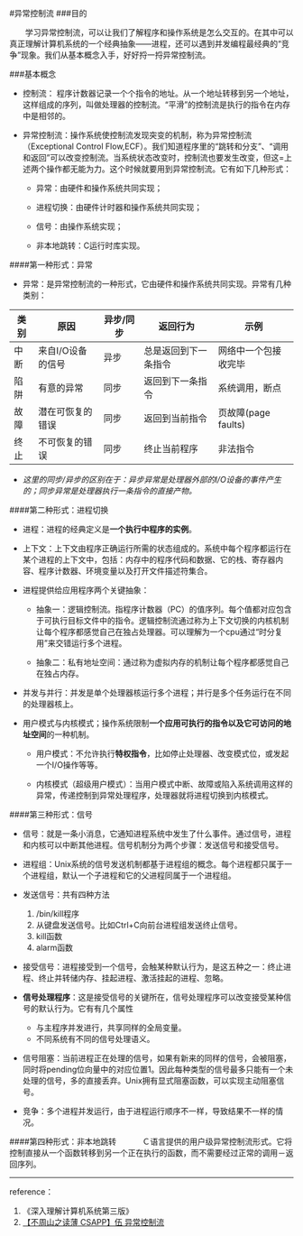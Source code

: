 #异常控制流
###目的

　　学习异常控制流，可以让我们了解程序和操作系统是怎么交互的。在其中可以真正理解计算机系统的一个经典抽象——进程，还可以遇到并发编程最经典的“竞争”现象。我们从基本概念入手，好好捋一捋异常控制流。


    
###基本概念
- 控制流： 程序计数器记录一个个指令的地址。从一个地址转移到另一个地址，这样组成的序列，叫做处理器的控制流。“平滑”的控制流是执行的指令在内存中是相邻的。

- 异常控制流：操作系统使控制流发现突变的机制，称为异常控制流（Exceptional Control Flow,ECF）。我们知道程序里的“跳转和分支”、“调用和返回”可以改变控制流。当系统状态改变时，控制流也要发生改变，但这=上述两个操作都无能为力。这个时候就要用到异常控制流。它有如下几种形式：
	- 异常：由硬件和操作系统共同实现；
	
	- 进程切换：由硬件计时器和操作系统共同实现；
	
	- 信号：由操作系统实现；
	
	- 非本地跳转：C运行时库实现。

####第一种形式：异常
- 异常：是异常控制流的一种形式，它由硬件和操作系统共同实现。异常有几种类别：


| 类别    | 原因   |异步/同步 | 返回行为|  示例   |
|--------|--------|--------|--------|--------|
|  中断   |来自I/O设备的信号 |   异步    |总是返回到下一条指令|  网络中一个包接收完毕|
|  陷阱   |   有意的异常    |   同步    |返回到下一条指令    |	系统调用，断点   |
|  故障   |潜在可恢复的错误  |    同步   |返回到当前指令     |页故障(page faults) |
|  终止   |  不可恢复的错误  |  同步     |终止当前程序       | 非法指令  |

* *这里的同步/异步的区别在于：异步异常是处理器外部的I/O设备的事件产生的；同步异常是处理器执行一条指令的直接产物。*

####第二种形式：进程切换
* 进程：进程的经典定义是**一个执行中程序的实例**。

* 上下文：上下文由程序正确运行所需的状态组成的。系统中每个程序都运行在某个进程的上下文中，包括：内存中的程序代码和数据、它的栈、寄存器内容、程序计数器、环境变量以及打开文件描述符集合。
* 进程提供给应用程序两个关键抽象：
	* 抽象一：逻辑控制流。指程序计数器（PC）的值序列。每个值都对应包含于可执行目标文件中的指令。逻辑控制流通过称为上下文切换的内核机制让每个程序都感觉自己在独占处理器。可以理解为一个cpu通过“时分复用”来交错运行多个进程。
	
	* 抽象二：私有地址空间：通过称为虚拟内存的机制让每个程序都感觉自己在独占内存。

* 并发与并行：并发是单个处理器核运行多个进程；并行是多个任务运行在不同的处理器核上。

* 用户模式与内核模式；操作系统限制**一个应用可执行的指令以及它可访问的地址空间**的一种机制。
	* 用户模式：不允许执行**特权指令**，比如停止处理器、改变模式位，或发起一个I/O操作等等。
	
	* 内核模式（超级用户模式）：当用户模式中断、故障或陷入系统调用这样的异常，传递控制到异常处理程序，处理器就将进程切换到内核模式。

####第三种形式：信号

* 信号：就是一条小消息，它通知进程系统中发生了什么事件。通过信号，进程和内核可以中断其他进程。信号机制分为两个步骤：发送信号和接受信号。

* 进程组：Unix系统的信号发送机制都基于进程组的概念。每个进程都只属于一个进程组，默认一个子进程和它的父进程同属于一个进程组。

* 发送信号：共有四种方法
	1. /bin/kill程序
	2. 从键盘发送信号。比如Ctrl+C向前台进程组发送终止信号。
	3. kill函数
	4. alarm函数

* 接受信号：进程接受到一个信号，会触某种默认行为，是这五种之一：终止进程、终止并转储内存、挂起进程、激活挂起的进程、忽略。

* **信号处理程序**：这是接受信号的关键所在，信号处理程序可以改变接受某种信号的默认行为。它有有几个属性
	* 与主程序并发进行，共享同样的全局变量。
	* 不同系统有不同的信号处理语义。

* 信号阻塞：当前进程正在处理的信号，如果有新来的同样的信号，会被阻塞，同时将pending位向量中的对应位置1。因此每种类型的信号最多只能有一个未处理的信号，多的直接丢弃。Unix拥有显式阻塞函数，可以实现主动阻塞信号。

* 竞争：多个进程并发运行，由于进程运行顺序不一样，导致结果不一样的情况。

####第四种形式：非本地跳转
　　　Ｃ语言提供的用户级异常控制流形式。它将控制直接从一个函数转移到另一个正在执行的函数，而不需要经过正常的调用－返回序列。

___
reference：
1. 《深入理解计算机系统第三版》
2.  [【不周山之读薄 CSAPP】伍 异常控制流](http://wdxtub.com/2016/04/16/thin-csapp-5/)






